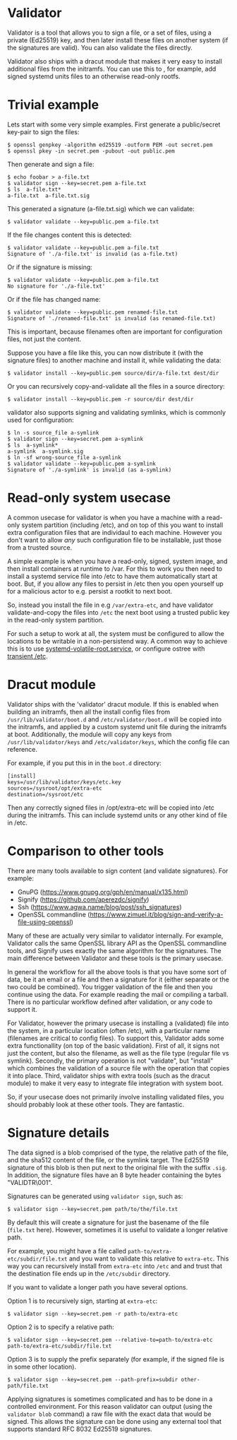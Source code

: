 # Validator

Validator is a tool that allows you to sign a file, or a set of files,
using a private (Ed25519) key, and then later install these files on
another system (if the signatures are valid). You can also validate
the files directly.

Validator also ships with a dracut module that makes it very easy to
install additional files from the initramfs. You can use this to , for
example, add signed systemd units files to an otherwise read-only
rootfs.

# Trivial example

Lets start with some very simple examples. First generate a
public/secret key-pair to sign the files:

```
$ openssl genpkey -algorithm ed25519 -outform PEM -out secret.pem
$ openssl pkey -in secret.pem -pubout -out public.pem
```

Then generate and sign a file:

```
$ echo foobar > a-file.txt
$ validator sign --key=secret.pem a-file.txt
$ ls  a-file.txt*
a-file.txt  a-file.txt.sig
```

This generated a signature (a-file.txt.sig) which we can validate:

```
$ validator validate --key=public.pem a-file.txt
```

If the file changes content this is detected:

```
$ validator validate --key=public.pem a-file.txt
Signature of './a-file.txt' is invalid (as a-file.txt)
```

Or if the signature is missing:

```
$ validator validate --key=public.pem a-file.txt
No signature for './a-file.txt'
```

Or if the file has changed name:

```
$ validator validate --key=public.pem renamed-file.txt
Signature of './renamed-file.txt' is invalid (as renamed-file.txt)
```

This is important, because filenames often are important for
configuration files, not just the content.

Suppose you have a file like this, you can now distribute it (with the
signature files) to another machine and install it, while validating
the data:

```
$ validator install --key=public.pem source/dir/a-file.txt dest/dir
```

Or you can recursively copy-and-validate all the files in a source
directory:

```
$ validator install --key=public.pem -r source/dir dest/dir
```

validator also supports signing and validating symlinks, which is
commonly used for configuration:

```
$ ln -s source_file a-symlink
$ validator sign --key=secret.pem a-symlink
$ ls  a-symlink*
a-symlink  a-symlink.sig
$ ln -sf wrong-source_file a-symlink
$ validator validate --key=public.pem a-symlink
Signature of './a-symlink' is invalid (as a-symlink)
```

# Read-only system usecase

A common usecase for validator is when you have a machine with a
read-only system partition (including /etc), and on top of this you
want to install extra configuration files that are individaul to each
machine. However you don't want to allow *any* such configuration file
to be installable, just those from a trusted source.

A simple example is when you have a read-only, signed, system image,
and then install containers at runtime to /var. For this to work you
then need to install a systemd service file into /etc to have them
automatically start at boot. But, if you allow any files to persist in
/etc then you open yourself up for a malicious actor to e.g. persist a
rootkit to next boot.

So, instead you install the file in e.g `/var/extra-etc`, and have
validator validate-and-copy the files into `/etc` the next boot using
a trusted public key in the read-only system partition.

For such a setup to work at all, the system must be configured to
allow the locations to be writable in a non-persistend way. A common
way to achieve this is to use
[systemd-volatile-root.service](https://www.freedesktop.org/software/systemd/man/latest/systemd-volatile-root.service.html),
or configure ostree with [transient /etc](https://ostreedev.github.io/ostree/man/ostree-prepare-root.html).

# Dracut module

Validator ships with the 'validator' dracut module. If this is enabled
when building an initramfs, then all the install config files from
`/usr/lib/validator/boot.d` and `/etc/validator/boot.d` will be copied
into the initramfs, and applied by a custom systemd unit file during
the initramfs at boot. Additionally, the module will copy any keys
from `/usr/lib/validator/keys` and `/etc/validator/keys`, which
the config file can reference.

For example, if you put this in in the `boot.d` directory:
```
[install]
keys=/usr/lib/validator/keys/etc.key
sources=/sysroot/opt/extra-etc
destination=/sysroot/etc
```
Then any correctly signed files in /opt/extra-etc will be copied
into /etc during the initramfs. This can include systemd units
or any other kind of file in /etc.

# Comparison to other tools

There are many tools available to sign content (and validate
signatures). For example:

 * GnuPG (https://www.gnupg.org/gph/en/manual/x135.html)
 * Signify (https://github.com/aperezdc/signify)
 * Ssh (https://www.agwa.name/blog/post/ssh_signatures)
 * OpenSSL commandline (https://www.zimuel.it/blog/sign-and-verify-a-file-using-openssl)

Many of these are actually very similar to validator internally. For
example, Validator calls the same OpenSSL library API as the OpenSSL
commandline tools, and Signify uses exactly the same algorithm for the
signatures. The main difference between Validator and these tools is
the primary usecase.

In general the workflow for all the above tools is that you have some
sort of data, be it an email or a file and then a signature for it
(either separate or the two could be combined). You trigger validation
of the file and then you continue using the data. For example reading
the mail or compiling a tarball. There is no particular workflow
defined after validation, or any code to support it.

For Validator, however the primary usecase is installing a (validated)
file into the system, in a particular location (often /etc), with a
particular name (filenames are critical to config files). To support
this, Validator adds some extra functionallity (on top of the basic
validation). First of all, it signs not just the content, but also the
filename, as well as the file type (regular file vs
symlink). Secondly, the primary operation is not "validate", but
"install" which combines the validation of a source file with the
operation that copies it into place. Third, validator ships with extra
tools (such as the dracut module) to make it very easy to integrate
file integration with system boot.

So, if your usecase does not primarily involve installing validated
files, you should probably look at these other tools. They are
fantastic.

# Signature details

The data signed is a blob comprised of the type, the relative path of
the file, and the sha512 content of the file, or the symlink
target. The Ed25519 signature of this blob is then put next to the
original file with the suffix `.sig`.  In addition, the signature
files have an 8 byte header containing the bytes "VALIDTR\001".

Signatures can be generated using `validator sign`, such as:
```
$ validator sign --key=secret.pem path/to/the/file.txt
```

By default this will create a signature for just the basename of the
file (`file.txt` here). However, sometimes it is useful to validate a
longer relative path.

For example, you might have a file called
`path-to/extra-etc/subdir/file.txt` and you want to validate this
relative to `extra-etc`. This way you can recursively install from
`extra-etc` into `/etc` and and trust that the destination file ends
up in the `/etc/subdir` directory.

If you want to validate a longer path you have
several options.

Option 1 is to recursively sign, starting at `extra-etc`:
```
$ validator sign --key=secret.pem -r path-to/extra-etc
```
Option 2 is to specify a relative path:
```
$ validator sign --key=secret.pem --relative-to=path-to/extra-etc  path-to/extra-etc/subdir/file.txt
```

Option 3 is to supply the prefix separately (for example, if the signed file is in some other location).
```
$ validator sign --key=secret.pem --path-prefix=subdir other-path/file.txt
```

Applying signatures is sometimes complicated and has to be done in a
controlled environment. For this reason validator can output (using
the `validator blob` command) a raw file with the exact data that
would be signed. This allows the signature can be done using any
external tool that supports standard RFC 8032 Ed25519 signatures.
